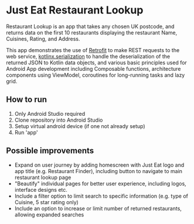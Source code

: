 Just Eat Restaurant Lookup
==================================

Restaurant Lookup is an app that takes any chosen UK postcode, and returns data on the first 10 restaurants displaying the restaurant Name, Cuisines, Rating, and Address.

This app demonstrates the use of [Retrofit](https://square.github.io/retrofit/) to make REST requests to the web service, [kotlinx.serialization](https://github.com/Kotlin/kotlinx.serialization) to
handle the deserialization of the returned JSON to Kotlin data objects, and various basic principles used for Android App development 
including Composable functions, architecture components using ViewModel, coroutines for long-running tasks and lazy grid.

How to run
--------------

1. Only Android Studio required
2. Clone repository into Android Studio
3. Setup virtual android device (if one not already setup)
4. Run 'app'

Possible improvements
--------------

- Expand on user journey by adding homescreen with Just Eat logo and app title (e.g. Restaurant Finder), including button to navigate to main restaurant lookup page
- "Beautify" individual pages for better user experience, including logos, interface designs etc.
- Include a filter option to limit search to specific information (e.g. type of Cuisine, 5 star rating only)
- Include an option to increase or limit number of returned restaurants, allowing expanded searches